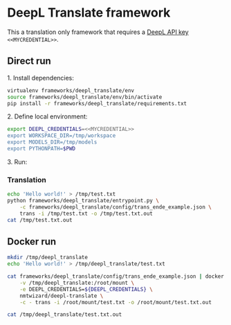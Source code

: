# DeepL Translate framework

This a translation only framework that requires a [DeepL API key](https://www.deepl.com/pro.html) `<<MYCREDENTIAL>>`.

## Direct run

1\. Install dependencies:

```bash
virtualenv frameworks/deepl_translate/env
source frameworks/deepl_translate/env/bin/activate
pip install -r frameworks/deepl_translate/requirements.txt
```

2\. Define local environment:

```bash
export DEEPL_CREDENTIALS=<<MYCREDENTIAL>>
export WORKSPACE_DIR=/tmp/workspace
export MODELS_DIR=/tmp/models
export PYTHONPATH=$PWD
```

3\. Run:

### Translation

```bash
echo 'Hello world!' > /tmp/test.txt
python frameworks/deepl_translate/entrypoint.py \
    -c frameworks/deepl_translate/config/trans_ende_example.json \
    trans -i /tmp/test.txt -o /tmp/test.txt.out
cat /tmp/test.txt.out
```

## Docker run

```bash
mkdir /tmp/deepl_translate
echo 'Hello world!' > /tmp/deepl_translate/test.txt

cat frameworks/deepl_translate/config/trans_ende_example.json | docker run -i --rm \
    -v /tmp/deepl_translate:/root/mount \
    -e DEEPL_CREDENTIALS=${DEEPL_CREDENTIALS} \
    nmtwizard/deepl-translate \
    -c - trans -i /root/mount/test.txt -o /root/mount/test.txt.out

cat /tmp/deepl_translate/test.txt.out
```